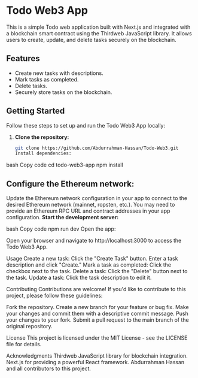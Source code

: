 # Todo Web3 App

This is a simple Todo web application built with Next.js and integrated with a blockchain smart contract using the Thirdweb JavaScript library. It allows users to create, update, and delete tasks securely on the blockchain.

## Features

- Create new tasks with descriptions.
- Mark tasks as completed.
- Delete tasks.
- Securely store tasks on the blockchain.

## Getting Started

Follow these steps to set up and run the Todo Web3 App locally:

1. **Clone the repository:**

   ```bash
   git clone https://github.com/Abdurrahman-Hassan/Todo-Web3.git
   Install dependencies:
   ```

bash
Copy code
cd todo-web3-app
npm install

## Configure the Ethereum network:

Update the Ethereum network configuration in your app to connect to the desired Ethereum network (mainnet, ropsten, etc.). You may need to provide an Ethereum RPC URL and contract addresses in your app configuration.
**Start the development server:**

bash
Copy code
npm run dev
Open the app:

Open your browser and navigate to http://localhost:3000 to access the Todo Web3 App.

Usage
Create a new task:
Click the "Create Task" button.
Enter a task description and click "Create."
Mark a task as completed:
Click the checkbox next to the task.
Delete a task:
Click the "Delete" button next to the task.
Update a task:
Click the task description to edit it.

Contributing
Contributions are welcome! If you'd like to contribute to this project, please follow these guidelines:

Fork the repository.
Create a new branch for your feature or bug fix.
Make your changes and commit them with a descriptive commit message.
Push your changes to your fork.
Submit a pull request to the main branch of the original repository.

License
This project is licensed under the MIT License - see the LICENSE file for details.

Acknowledgments
Thirdweb JavaScript library for blockchain integration.
Next.js for providing a powerful React framework.
Abdurrahman Hassan and all contributors to this project.
